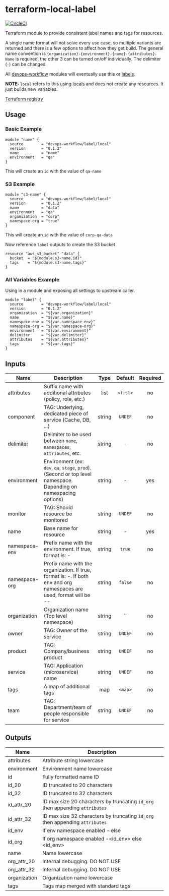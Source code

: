 # terraform-local-label

[![CircleCI](https://circleci.com/gh/devops-workflow/terraform-local-label.svg?style=svg)](https://circleci.com/gh/devops-workflow/terraform-local-label)

Terraform module to provide consistent label names and tags for resources.

A single name format will not solve every use case, so multiple variants are
returned and there is a few options to affect how they get build. The general
name convention is `{organization}-{environment}-{name}-{attributes}`.
`Name` is required, the other 3 can be turned on/off individually.
The delimiter (`-`) can be changed

All [devops-workflow](https://registry.terraform.io/modules/devops-workflow)
modules will eventually use this or [labels](https://registry.terraform.io/modules/devops-workflow/labels/null).

**NOTE:** `local` refers to this using
[locals](https://www.terraform.io/docs/configuration/locals.html) and does not
create any resources. It just builds new variables.

[Terraform registry](https://registry.terraform.io/modules/devops-workflow/label/local)

## Usage

### Basic Example

```hcl
module "name" {
  source        = "devops-workflow/label/local"
  version       = "0.1.2"
  name          = "name"
  environment   = "qa"
}
```

This will create an `id` with the value of `qa-name`

### S3 Example

```hcl
module "s3-name" {
  source        = "devops-workflow/label/local"
  version       = "0.1.2"
  name          = "data"
  environment   = "qa"
  organization  = "corp"
  namespace-org = "true"
}
```

This will create an `id` with the value of `corp-qa-data`

Now reference `label` outputs to create the S3 bucket

```hcl
resource "aws_s3_bucket" "data" {
  bucket  = "${module.s3-name.id}"
  tags    = "${module.s3-name.tags}"
}
```

### All Variables Example

Using in a module and exposing all settings to upstream caller.

```hcl
module "label" {
  source        = "devops-workflow/label/local"
  version       = "0.1.2"
  organization  = "${var.organization}"
  name          = "${var.name}"
  namespace-env = "${var.namespace-env}"
  namespace-org = "${var.namespace-org}"
  environment   = "${var.environment}"
  delimiter     = "${var.delimiter}"
  attributes    = "${var.attributes}"
  tags          = "${var.tags}"
}
```
<!-- markdownlint-disable MD013 -->
<!-- markdownlint-disable MD033 -->
<!-- BEGINNING OF PRE-COMMIT-TERRAFORM DOCS HOOK -->

## Inputs

| Name | Description | Type | Default | Required |
|------|-------------|:----:|:-----:|:-----:|
| attributes | Suffix name with additional attributes (policy, role, etc.) | list | `<list>` | no |
| component | TAG: Underlying, dedicated piece of service (Cache, DB, ...) | string | `UNDEF` | no |
| delimiter | Delimiter to be used between `name`, `namespaces`, `attributes`, etc. | string | `-` | no |
| environment | Environment (ex: `dev`, `qa`, `stage`, `prod`). (Second or top level namespace. Depending on namespacing options) | string | - | yes |
| monitor | TAG: Should resource be monitored | string | `UNDEF` | no |
| name | Base name for resource | string | - | yes |
| namespace-env | Prefix name with the environment. If true, format is: <env>-<name> | string | `true` | no |
| namespace-org | Prefix name with the organization. If true, format is: <org>-<env namespaced name>. If both env and org namespaces are used, format will be <org>-<env>-<name> | string | `false` | no |
| organization | Organization name (Top level namespace) | string | `` | no |
| owner | TAG: Owner of the service | string | `UNDEF` | no |
| product | TAG: Company/business product | string | `UNDEF` | no |
| service | TAG: Application (microservice) name | string | `UNDEF` | no |
| tags | A map of additional tags | map | `<map>` | no |
| team | TAG: Department/team of people responsible for service | string | `UNDEF` | no |

## Outputs

| Name | Description |
|------|-------------|
| attributes | Attribute string lowercase |
| environment | Environment name lowercase |
| id | Fully formatted name ID |
| id_20 | ID truncated to 20 characters |
| id_32 | ID truncated to 32 characters |
| id_attr_20 | ID max size 20 characters by truncating `id_org` then appending `attributes` |
| id_attr_32 | ID max size 32 characters by truncating `id_org` then appending `attributes` |
| id_env | If env namespace enabled <env>-<name> else <name> |
| id_org | If org namespace enabled <org>-<id_env> else <id_env> |
| name | Name lowercase |
| org_attr_20 | Internal debugging. DO NOT USE |
| org_attr_32 | Internal debugging. DO NOT USE |
| organization | Organization name lowercase |
| tags | Tags map merged with standard tags |

<!-- END OF PRE-COMMIT-TERRAFORM DOCS HOOK -->
